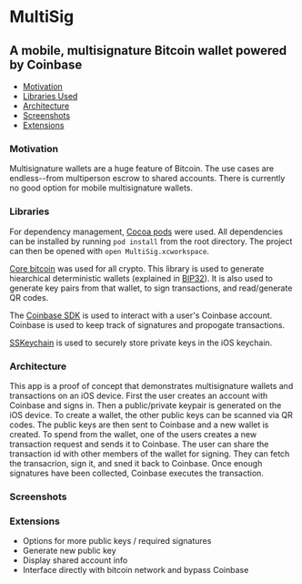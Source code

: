 # MultiSig
## A mobile, multisignature Bitcoin wallet powered by Coinbase
- [Motivation](#motivation)
- [Libraries Used](#libraries)
- [Architecture](#architecture)
- [Screenshots](#screenshots)
- [Extensions](#extensions)

### Motivation
Multisignature wallets are a huge feature of Bitcoin. The use cases are endless--from multiperson escrow to shared accounts. There is currently no good option for mobile multisignature wallets. 

### Libraries
For dependency management, [Cocoa pods](https://cocoapods.org/) were used. All dependencies can be installed by running `pod install` from the root directory. The project can then be opened with `open MultiSig.xcworkspace`. 

[Core bitcoin](https://github.com/oleganza/CoreBitcoin) was used for all crypto. This library is used to generate hiearchical deterministic wallets (explained in [BIP32](https://github.com/bitcoin/bips/blob/master/bip-0032.mediawiki)). It is also used to generate key pairs from that wallet, to sign transactions, and read/generate QR codes.

The [Coinbase SDK](https://github.com/joshbeal/coinbase-ios-sdk) is used to interact with a user's Coinbase account. Coinbase is used to keep track of signatures and propogate transactions.

[SSKeychain](https://github.com/soffes/sskeychain) is used to securely store private keys in the iOS keychain. 

### Architecture

This app is a proof of concept that demonstrates multisignature wallets and transactions on an iOS device. First the user creates an account with Coinbase and signs in. Then a public/private keypair is generated on the iOS device. To create a wallet, the other public keys can be scanned via QR codes. The public keys are then sent to Coinbase and a new wallet is created. To spend from the wallet, one of the users creates a new transaction request and sends it to Coinbase. The user can share the transaction id with other members of the wallet for signing. They can fetch the transacrion, sign it, and sned it back to Coinbase. Once enough signatures have been collected, Coinbase executes the transaction. 

### Screenshots



### Extensions

* Options for more public keys / required signatures
* Generate new public key
* Display shared account info
* Interface directly with bitcoin network and bypass Coinbase
 
